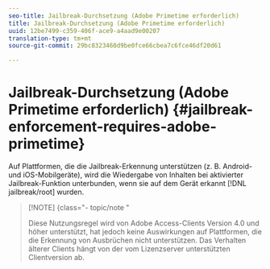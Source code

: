 ```yaml
---
seo-title: Jailbreak-Durchsetzung (Adobe Primetime erforderlich)
title: Jailbreak-Durchsetzung (Adobe Primetime erforderlich)
uuid: 12be7499-c359-406f-ace9-a4aad9e00207
translation-type: tm+mt
source-git-commit: 29bc8323460d9be0fce66cbea7c6fce46df20d61

---
```



# Jailbreak-Durchsetzung (Adobe Primetime erforderlich) {#jailbreak-enforcement-requires-adobe-primetime}

Auf Plattformen, die die Jailbreak-Erkennung unterstützen (z. B. Android- und iOS-Mobilgeräte), wird die Wiedergabe von Inhalten bei aktivierter Jailbreak-Funktion unterbunden, wenn sie auf dem Gerät erkannt [!DNL jailbreak/root] wurden.

>[!NOTE] {class=&quot;- topic/note &quot;
>
>Diese Nutzungsregel wird von Adobe Access-Clients Version 4.0 und höher unterstützt, hat jedoch keine Auswirkungen auf Plattformen, die die Erkennung von Ausbrüchen nicht unterstützen. Das Verhalten älterer Clients hängt von der vom Lizenzserver unterstützten Clientversion ab.

